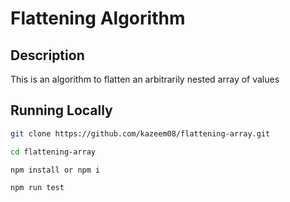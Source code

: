 # Flattening Algorithm

## Description
This is an algorithm to flatten an arbitrarily nested array of values

## Running Locally
```bash
git clone https://github.com/kazeem08/flattening-array.git
```
```bash
cd flattening-array
```
```bash
npm install or npm i
```
```bash
npm run test 
```